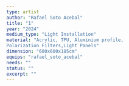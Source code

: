```yaml
---
type: artist
author: "Rafael Soto Acebal"
title: "1"
year: "2024"
medium_type: "Light Installation"
material: "Acrylic, TPU, Aluminium profile,
Polarization Filters,Light Panels"
dimension: "600x600x185cm"
equips: "rafael_soto_acebal"
needs: ""
status: ""
excerpt: ""
---
```


